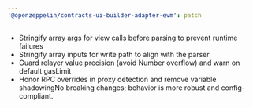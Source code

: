 ```yaml
---
'@openzeppelin/contracts-ui-builder-adapter-evm': patch
---
```


- Stringify array args for view calls before parsing to prevent runtime failures
- Stringify array inputs for write path to align with the parser
- Guard relayer value precision (avoid Number overflow) and warn on default gasLimit
- Honor RPC overrides in proxy detection and remove variable shadowingNo breaking changes; behavior is more robust and config-compliant.
